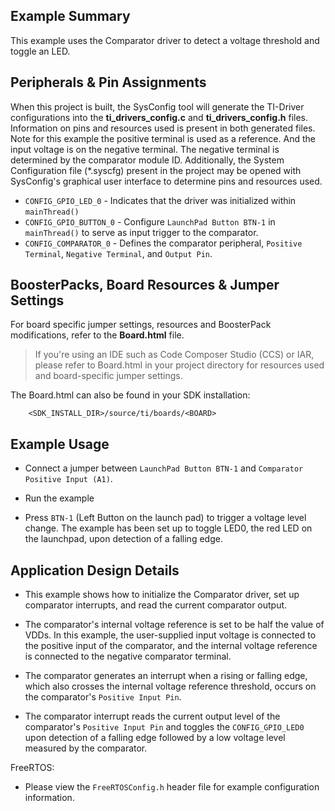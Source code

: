 ## Example Summary

This example uses the Comparator driver to detect a voltage threshold and toggle an LED.

## Peripherals & Pin Assignments

When this project is built, the SysConfig tool will generate the TI-Driver
configurations into the __ti_drivers_config.c__ and __ti_drivers_config.h__
files. Information on pins and resources used is present in both generated
files. Note for this example the positive terminal is used as a reference.
And the input voltage is on the negative terminal. The negative terminal is
determined by the comparator module ID. Additionally, the System Configuration file (\*.syscfg)
present in the project may be opened with SysConfig's graphical user interface to determine
pins and resources used.

* `CONFIG_GPIO_LED_0`    - Indicates that the driver was initialized within `mainThread()`
* `CONFIG_GPIO_BUTTON_0` - Configure `LaunchPad Button BTN-1` in `mainThread()` to
  serve as input trigger to the comparator.
* `CONFIG_COMPARATOR_0`  - Defines the comparator peripheral, `Positive
                        Terminal`, `Negative Terminal`, and `Output Pin`.

## BoosterPacks, Board Resources & Jumper Settings

For board specific jumper settings, resources and BoosterPack modifications,
refer to the __Board.html__ file.

> If you're using an IDE such as Code Composer Studio (CCS) or IAR, please
refer to Board.html in your project directory for resources used and
board-specific jumper settings.

The Board.html can also be found in your SDK installation:

        <SDK_INSTALL_DIR>/source/ti/boards/<BOARD>

## Example Usage

* Connect a jumper between `LaunchPad Button BTN-1` and `Comparator Positive Input (A1)`.

* Run the example

* Press `BTN-1` (Left Button on the launch pad) to trigger a voltage level
change. The example has been set up to toggle LED0, the red LED on the
launchpad, upon detection of a falling edge.

## Application Design Details

* This example shows how to initialize the Comparator driver, set up
comparator interrupts, and read the current comparator output.

* The comparator's internal voltage reference is set to be half the value of
VDDs. In this example, the user-supplied input voltage is connected to the
positive input of the comparator, and the internal voltage reference is
connected to the negative comparator terminal.

* The comparator generates an interrupt when a rising or falling edge, which
also crosses the internal voltage reference threshold, occurs on the
comparator's `Positive Input Pin`.

* The comparator interrupt reads the current output level of the comparator's
`Positive Input Pin` and toggles the `CONFIG_GPIO_LED0` upon detection of a
falling edge followed by a low voltage level measured by the comparator.

FreeRTOS:

* Please view the `FreeRTOSConfig.h` header file for example configuration
information.
